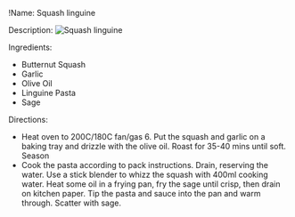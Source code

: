 !Name: Squash linguine

Description:
![Squash linguine](https://www.themealdb.com/images/media/meals/wxswxy1511452625.jpg "Squash linguine")

Ingredients:
- Butternut Squash
- Garlic
- Olive Oil
- Linguine Pasta
- Sage

Directions:
- Heat oven to 200C/180C fan/gas 6. Put the squash and garlic on a baking tray and drizzle with the olive oil. Roast for 35-40 mins until soft. Season
- Cook the pasta according to pack instructions. Drain, reserving the water. Use a stick blender to whizz the squash with 400ml cooking water. Heat some oil in a frying pan, fry the sage until crisp, then drain on kitchen paper. Tip the pasta and sauce into the pan and warm through. Scatter with sage.

